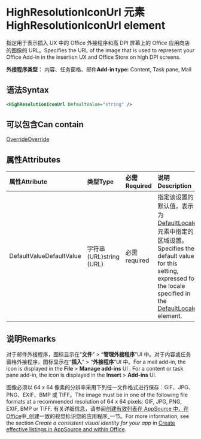 # <a name="highresolutioniconurl-element"></a><span data-ttu-id="9d35f-101">HighResolutionIconUrl 元素</span><span class="sxs-lookup"><span data-stu-id="9d35f-101">HighResolutionIconUrl element</span></span>

<span data-ttu-id="9d35f-102">指定用于表示插入 UX 中的 Office 外接程序和高 DPI 屏幕上的 Office 应用商店的图像的 URL。</span><span class="sxs-lookup"><span data-stu-id="9d35f-102">Specifies the URL of the image that is used to represent your Office Add-in in the insertion UX and Office Store on high DPI screens.</span></span>

<span data-ttu-id="9d35f-103">**外接程序类型：** 内容、任务窗格、邮件</span><span class="sxs-lookup"><span data-stu-id="9d35f-103">**Add-in type:** Content, Task pane, Mail</span></span>

## <a name="syntax"></a><span data-ttu-id="9d35f-104">语法</span><span class="sxs-lookup"><span data-stu-id="9d35f-104">Syntax</span></span>

```XML
<HighResolutionIconUrl DefaultValue="string" />
```

## <a name="can-contain"></a><span data-ttu-id="9d35f-105">可以包含</span><span class="sxs-lookup"><span data-stu-id="9d35f-105">Can contain</span></span>

[<span data-ttu-id="9d35f-106">Override</span><span class="sxs-lookup"><span data-stu-id="9d35f-106">Override</span></span>](override.md)

## <a name="attributes"></a><span data-ttu-id="9d35f-107">属性</span><span class="sxs-lookup"><span data-stu-id="9d35f-107">Attributes</span></span>

|<span data-ttu-id="9d35f-108">**属性**</span><span class="sxs-lookup"><span data-stu-id="9d35f-108">**Attribute**</span></span>|<span data-ttu-id="9d35f-109">**类型**</span><span class="sxs-lookup"><span data-stu-id="9d35f-109">**Type**</span></span>|<span data-ttu-id="9d35f-110">**必需**</span><span class="sxs-lookup"><span data-stu-id="9d35f-110">**Required**</span></span>|<span data-ttu-id="9d35f-111">**说明**</span><span class="sxs-lookup"><span data-stu-id="9d35f-111">**Description**</span></span>|
|:-----|:-----|:-----|:-----|
|<span data-ttu-id="9d35f-112">DefaultValue</span><span class="sxs-lookup"><span data-stu-id="9d35f-112">DefaultValue</span></span>|<span data-ttu-id="9d35f-113">字符串 (URL)</span><span class="sxs-lookup"><span data-stu-id="9d35f-113">string (URL)</span></span>|<span data-ttu-id="9d35f-114">必需</span><span class="sxs-lookup"><span data-stu-id="9d35f-114">required</span></span>|<span data-ttu-id="9d35f-115">指定该设置的默认值，表示为 [DefaultLocale](defaultlocale.md) 元素中指定的区域设置。</span><span class="sxs-lookup"><span data-stu-id="9d35f-115">Specifies the default value for this setting, expressed for the locale specified in the [DefaultLocale](defaultlocale.md) element.</span></span>|

## <a name="remarks"></a><span data-ttu-id="9d35f-116">说明</span><span class="sxs-lookup"><span data-stu-id="9d35f-116">Remarks</span></span>

<span data-ttu-id="9d35f-p101">对于邮件外接程序，图标显示在“**文件**” > “**管理外接程序**”UI 中。对于内容或任务窗格外接程序，图标显示在“**插入**” > “**外接程序**”UI 中。</span><span class="sxs-lookup"><span data-stu-id="9d35f-p101">For a mail add-in, the icon is displayed in the  **File** > **Manage add-ins** UI . For a content or task pane add-in, the icon is displayed in the **Insert** > **Add-ins** UI.</span></span>

<span data-ttu-id="9d35f-119">图像必须以 64 x 64 像素的分辨率采用下列任一文件格式进行保存：GIF、JPG、PNG、EXIF、BMP 或 TIFF。</span><span class="sxs-lookup"><span data-stu-id="9d35f-119">The image must be in one of the following file formats at a recommended resolution of 64 x 64 pixels: GIF, JPG, PNG, EXIF, BMP or TIFF.</span></span> <span data-ttu-id="9d35f-120">有关详细信息，请参阅[创建有效列表在 AppSource 中，在 Office](https://docs.microsoft.com/office/dev/store/create-effective-office-store-listings)中_创建一致的视觉标识您的应用程序_一节。</span><span class="sxs-lookup"><span data-stu-id="9d35f-120">For more information, see the section  _Create a consistent visual identity for your app_ in [Create effective listings in AppSource and within Office](https://docs.microsoft.com/office/dev/store/create-effective-office-store-listings).</span></span>
